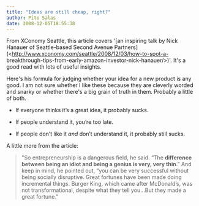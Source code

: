 ```yaml
---
title: "Ideas are still cheap, right?"
author: Pito Salas
date: 2008-12-05T18:55:38
---
```




From XConomy Seattle, this article covers '[an inspiring talk by Nick Hanauer
of Seattle-based Second Avenue
Partners](<http://www.xconomy.com/seattle/2008/12/03/how-to-spot-a-
breakthrough-tips-from-early-amazon-investor-nick-hanauer/>)'. It's a good
read with lots of useful insights.

Here's his formula for judging whether your idea for a new product is any
good. I am not sure whether I like these because they are cleverly worded and
snarky or whether there's a big grain of truth in them. Probably a little of
both.

  * If everyone thinks it’s a great idea, it probably sucks.

  * If people understand it, you’re too late.

  * If people don’t like it _and_ don’t understand it, it probably still sucks.

A little more from the article:

> "So entrepreneurship is a dangerous field, he said. “The **difference
> between being an idiot and being a genius is very, very thin**.” And keep in
> mind, he pointed out, “you can be very successful without being socially
> disruptive. Great fortunes have been made doing incremental things. Burger
> King, which came after McDonald’s, was not transformational, despite what
> they tell you…But they made a great fortune."


